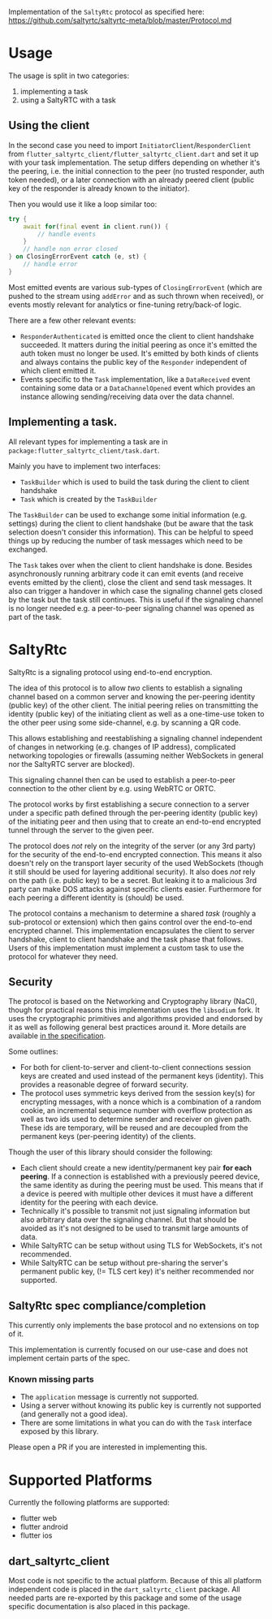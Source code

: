 Implementation of the `SaltyRtc` protocol as specified
here: https://github.com/saltyrtc/saltyrtc-meta/blob/master/Protocol.md

# Usage

The usage is split in two categories:

1. implementing a task
2. using a SaltyRTC with a task

## Using the client

In the second case you need to import `InitiatorClient`/`ResponderClient` from
`flutter_saltyrtc_client/flutter_saltyrtc_client.dart` and set it up with your
task implementation. The setup differs depending on whether it's the peering, i.e.
the initial connection to the peer (no trusted responder, auth token needed),
or a later connection with an already peered client (public key of the responder
is already known to the initiator).

Then you would use it like a loop similar too:

```dart
try {
    await for(final event in client.run()) {
        // handle events
    }
    // handle non error closed
} on ClosingErrorEvent catch (e, st) {
    // handle error
}
```

Most emitted events are various sub-types of `ClosingErrorEvent` (which are
pushed to the stream using `addError` and as such thrown when received), or
events mostly relevant for analytics or fine-tuning retry/back-of logic.

There are a few other relevant events:

- `ResponderAuthenticated` is emitted once the client to client handshake succeeded.
  It matters during the initial peering as once it's emitted the auth token must
  no longer be used. It's emitted by both kinds of clients and always contains the
  public key of the `Responder` independent of which client emitted it.
- Events specific to the `Task` implementation, like a `DataReceived`
  event containing some data or a  `DataChannelOpened` event which provides
  an instance allowing sending/receiving data over the data channel.

## Implementing a task.

All relevant types for implementing a task are in
`package:flutter_saltyrtc_client/task.dart`.

Mainly you have to implement two interfaces:

- `TaskBuilder` which is used to build the task during the
  client to client handshake
- `Task` which is created by the `TaskBuilder`

The `TaskBuilder` can be used to exchange some initial
information (e.g. settings) during the client to client
handshake (but be aware that the task selection doesn't
consider this information). This can be helpful to speed
things up by reducing the number of task messages which
need to be exchanged.

The `Task` takes over when the client to client handshake is
done. Besides asynchronously running arbitrary code it can emit
events (and receive events emitted by the client), close the
client and send task messages. It also can trigger a handover
in which case the signaling channel gets closed by the task
but the task still continues. This is useful if the signaling
channel is no longer needed e.g. a peer-to-peer signaling
channel was opened as part of the task.

# SaltyRtc

SaltyRtc is a signaling protocol using end-to-end encryption.

The idea of this protocol is to allow *two* clients to establish a signaling channel
based on a common server and knowing the per-peering identity (public key) of the
other client. The initial peering relies on transmitting the identity (public key) of the
initiating client as well as a one-time-use token to the other peer using some side-channel,
e.g. by scanning a QR code.

This allows establishing and reestablishing a signaling channel independent of changes
in networking (e.g. changes of IP address), complicated networking topologies or firewalls
(assuming neither WebSockets in general nor the SaltyRTC server are blocked).

This signaling channel then can be used to establish a peer-to-peer connection to the
other client by e.g. using WebRTC or ORTC.

The protocol works by first establishing a secure connection to a server under a specific
path defined through the per-peering identity (public key) of the initiating peer and then
using that to create an end-to-end encrypted tunnel through the server to the given peer.

The protocol does *not* rely on the integrity of the server (or any 3rd party) for the security
of the end-to-end encrypted connection. This means it also doesn't rely on the transport layer
security of the used WebSockets (though it still should be used for layering additional security).
It also does *not* rely on the path (i.e. public key) to be a secret. But leaking it to a
malicious 3rd party can make DOS attacks against specific clients easier. Furthermore for
each peering a different identity is (should) be used.

The protocol contains a mechanism to determine a shared *task* (roughly a sub-protocol or extension)
which then gains control over the end-to-end encrypted channel. This implementation
encapsulates the client to server handshake, client to client handshake and the task phase that follows.
Users of this implementation must implement a custom task to use the protocol for
whatever they need.

## Security

The protocol is based on the Networking and Cryptography library (NaCl), though for practical
reasons this implementation uses the `libsodium` fork. It uses the cryptographic
primitives and algorithms provided and endorsed by it as well as following general best practices
around it. More details are available [in the specification](https://github.com/saltyrtc/saltyrtc-meta/blob/master/Protocol.md#security-mechanisms).

Some outlines:

- For both for client-to-server and client-to-client connections session keys are created and used instead of
  the permanent keys (identity). This provides a reasonable degree of forward security.
- The protocol uses symmetric keys derived from the session key(s) for encrypting messages, with a nonce which
  is a combination of a random cookie, an incremental sequence number with overflow protection as well
  as two ids used to determine sender and receiver on given path. These ids are temporary, will be reused and are decoupled from the permanent keys (per-peering identity) of the clients.


Though the user of this library should consider the following:

- Each client should create a new identity/permanent key pair **for each peering**. If a connection
  is established with a previously peered device, the same identity as during the peering must be used.
  This means that if a device is peered with multiple other devices it must have a different identity
  for the peering with each device.
- Technically it's possible to transmit not just signaling information but also arbitrary data over the signaling channel. But that should be avoided as it's not designed to be used to transmit large amounts of data.
- While SaltyRTC can be setup without using TLS for WebSockets, it's not recommended.
- While SaltyRTC can be setup without pre-sharing the server's permanent public key,
  (!= TLS cert key) it's neither recommended nor supported.

## SaltyRtc spec compliance/completion

This currently only implements the base protocol and no extensions
on top of it.

This implementation is currently focused on our use-case and
does not implement certain parts of the spec.

### Known missing parts

- The `application` message is currently not supported.
- Using a server without knowing its public key is
  currently not supported (and generally not a good idea).
- There are some limitations in what you can do with the
  `Task` interface exposed by this library.

Please open a PR if you are interested in implementing this.


# Supported Platforms

Currently the following platforms are supported:

- flutter web
- flutter android
- flutter ios

## dart_saltyrtc_client

Most code is not specific to the actual platform. Because of this all
platform independent code is placed in the `dart_saltyrtc_client`
package. All needed parts are re-exported by this package and some of
the usage specific documentation is also placed in this package.